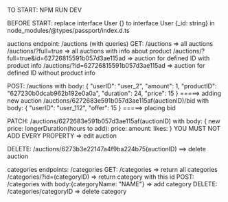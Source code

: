 TO START: NPM RUN DEV

BEFORE START:
replace interface User {} to interface User {\_id: string} in node_modules/@types/passport/index.d.ts

auctions endpoint: /auctions (with queries)
GET:
/auctions => all auctions
/auctions/?full=true => all auctions with info about product
/auctions/?full=true&id=62726815591b057d3ae115ad => auction for defined ID with product info
/auctions/?id=62726815591b057d3ae115ad => auction for defined ID without product info

POST:
/auctions with body:
{
"userID": "user_2",
"amount": 1,
"productID": "627230b0dcab962b192e0a0a",
"duration": 24,
"price": 15
} =====> adding new auction
/auctions/6272683e591b057d3ae115af(auctionID)/bid with body:
{
"userID": "user_112",
"offer": 15
} =====> placing bid

PATCH:
/auctions/6272683e591b057d3ae115af(auctionID) with body:
{
new price:
longerDuration(hours to add):
price:
amount:
likes:
} YOU MUST NOT ADD EVERY PROPERTY => edit auction

DELETE:
/auctions/6273b3e22147a4f9ba224b75(auctionID) ==> delete auction

categories endpoints: /categories
GET:
/categories => return all categories
/categories/?id=(categoryID) => return category with this id
POST:
/categories with body:{categoryName: "NAME"} => add category
DELETE:
/categories/categoryID => delete category
